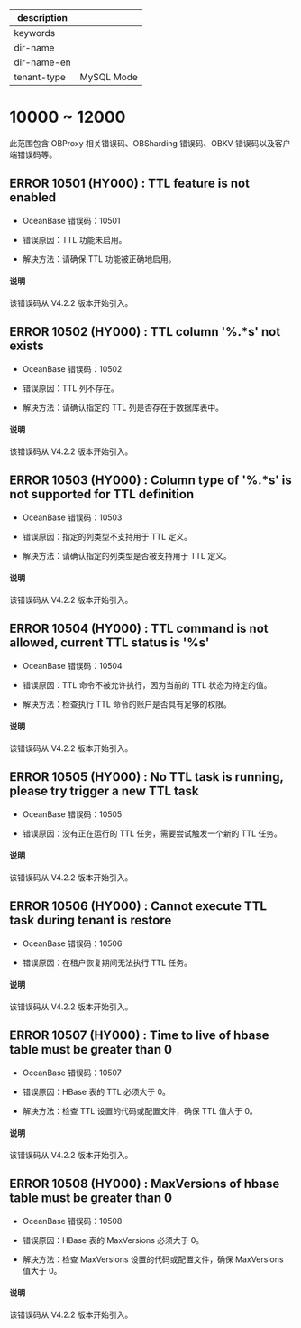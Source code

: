 |description||
|---|---|
|keywords||
|dir-name||
|dir-name-en||
|tenant-type|MySQL Mode|

# 10000 ~ 12000

此范围包含 OBProxy 相关错误码、OBSharding 错误码、OBKV 错误码以及客户端错误码等。

## ERROR 10501 (HY000) : TTL feature is not enabled

* OceanBase 错误码：10501

* 错误原因：TTL 功能未启用。

* 解决方法：请确保 TTL 功能被正确地启用。

<main id="notice" type='explain'>
  <h4>说明</h4>
  <p>该错误码从 V4.2.2 版本开始引入。</p>
</main>

## ERROR 10502 (HY000) : TTL column '%.*s' not exists

* OceanBase 错误码：10502

* 错误原因：TTL 列不存在。

* 解决方法：请确认指定的 TTL 列是否存在于数据库表中。

<main id="notice" type='explain'>
  <h4>说明</h4>
  <p>该错误码从 V4.2.2 版本开始引入。</p>
</main>

## ERROR 10503 (HY000) : Column type of '%.*s' is not supported for TTL definition

* OceanBase 错误码：10503

* 错误原因：指定的列类型不支持用于 TTL 定义。

* 解决方法：请确认指定的列类型是否被支持用于 TTL 定义。

<main id="notice" type='explain'>
  <h4>说明</h4>
  <p>该错误码从 V4.2.2 版本开始引入。</p>
</main>

## ERROR 10504 (HY000) : TTL command is not allowed, current TTL status is '%s'

* OceanBase 错误码：10504

* 错误原因：TTL 命令不被允许执行，因为当前的 TTL 状态为特定的值。

* 解决方法：检查执行 TTL 命令的账户是否具有足够的权限。

<main id="notice" type='explain'>
  <h4>说明</h4>
  <p>该错误码从 V4.2.2 版本开始引入。</p>
</main>

## ERROR 10505 (HY000) : No TTL task is running, please try trigger a new TTL task

* OceanBase 错误码：10505

* 错误原因：没有正在运行的 TTL 任务，需要尝试触发一个新的 TTL 任务。

<main id="notice" type='explain'>
  <h4>说明</h4>
  <p>该错误码从 V4.2.2 版本开始引入。</p>
</main>

## ERROR 10506 (HY000) : Cannot execute TTL task during tenant is restore

* OceanBase 错误码：10506

* 错误原因：在租户恢复期间无法执行 TTL 任务。

<main id="notice" type='explain'>
  <h4>说明</h4>
  <p>该错误码从 V4.2.2 版本开始引入。</p>
</main>

## ERROR 10507 (HY000) : Time to live of hbase table must be greater than 0

* OceanBase 错误码：10507

* 错误原因：HBase 表的 TTL 必须大于 0。

* 解决方法：检查 TTL 设置的代码或配置文件，确保 TTL 值大于 0。

<main id="notice" type='explain'>
  <h4>说明</h4>
  <p>该错误码从 V4.2.2 版本开始引入。</p>
</main>

## ERROR 10508 (HY000) : MaxVersions of hbase table must be greater than 0

* OceanBase 错误码：10508

* 错误原因：HBase 表的 MaxVersions 必须大于 0。

* 解决方法：检查 MaxVersions 设置的代码或配置文件，确保 MaxVersions 值大于 0。

<main id="notice" type='explain'>
  <h4>说明</h4>
  <p>该错误码从 V4.2.2 版本开始引入。</p>
</main>
